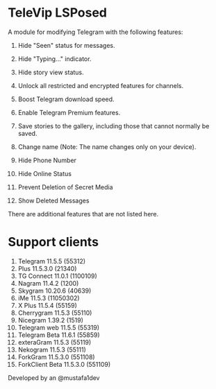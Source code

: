 # TeleVip LSPosed

A module for modifying Telegram with the following features:

1. Hide "Seen" status for messages.

2. Hide "Typing..." indicator.

3. Hide story view status.

4. Unlock all restricted and encrypted features for channels.

5. Boost Telegram download speed.

6. Enable Telegram Premium features.

7. Save stories to the gallery, including those that cannot normally be saved.

8. Change name (Note: The name changes only on your device).

9. Hide Phone Number

10. Hide Online Status

11. Prevent Deletion of Secret Media

12. Show Deleted Messages

There are additional features that are not listed here.

# Support clients
1. Telegram 11.5.5 (55312)
2. Plus 11.5.3.0 (21340)
3. TG Connect 11.0.1 (1100109)
4. Nagram 11.4.2 (1200)
5. Skygram 10.20.6 (40639)
6. iMe 11.5.3 (11050302)
7. X Plus 11.5.4 (55159)
8. Cherrygram 11.5.3 (55110)
9. Nicegram 1.39.2 (1519)
10. Telegram web 11.5.5 (55319)
11. Telegram Beta 11.6.1 (55859)
12. exteraGram 11.5.3 (55119)
13. Nekogram 11.5.3 (55111)
14. ForkGram 11.5.3.0 (551108)
15. ForkClient Beta 11.5.3.0 (551109)

Developed by an @mustafa1dev
